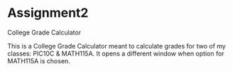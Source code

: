 # Assignment2
College Grade Calculator

This is a College Grade Calculator meant to calculate grades for two of my classes: PIC10C & MATH115A.
It opens a different window when option for MATH115A is chosen. 
